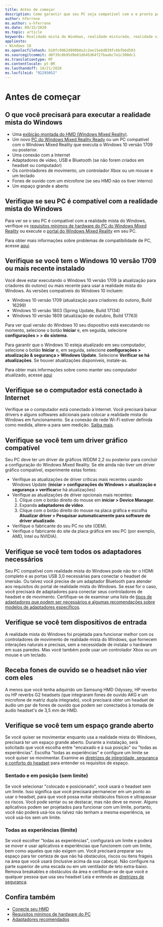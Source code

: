 ```yaml
---
title: Antes de começar
description: Como garantir que seu PC seja compatível com o e pronto para o Windows Mixed Reality.
author: hferrone
ms.author: v-hferrone
ms.date: 09/15/2020
ms.topic: article
keywords: Realidade mista do Windows, realidade misturada, realidade virtual, VR, MR, compatível, compatibilidade, introdução, instalação, PC, requisitos do sistema
appliesto:
- Windows 10
ms.openlocfilehash: b10fc9962d899b0a2c2ee15e6d039fc6bfb6d503
ms.sourcegitcommit: d8f39c0b95d9e61d645d64f27baabc7a1c300dc1
ms.translationtype: MT
ms.contentlocale: pt-BR
ms.lasthandoff: 10/21/2020
ms.locfileid: "92293052"
---
```

# <a name="before-you-start"></a>Antes de começar

## <a name="what-youll-need-to-run-windows-mixed-reality"></a>O que você precisará para executar a realidade mista do Windows

* Uma [exibição montada do HMD (Windows Mixed Reality)](https://www.microsoft.com/en-us/windows/windows-mixed-reality-devices).
* Um novo [PC do Windows Mixed Reality Ready](https://support.microsoft.com/en-us/help/4039260/windows-10-mixed-reality-pc-hardware-guidelines) ou um PC compatível com o Windows Mixed Reality que executa o Windows 10 versão 1709 ou posterior.
* Uma conexão com a Internet
* Adaptadores de vídeo, USB e Bluetooth (se não forem criados em headset ou computador)
* Os controladores de movimento, um controlador Xbox ou um mouse e um teclado
* Fones de ouvido com um microfone (se seu HMD não os tiver interno)
* Um espaço grande e aberto

## <a name="make-sure-your-pc-is-compatible-with-windows-mixed-reality"></a>Verifique se seu PC é compatível com a realidade mista do Windows

Para ver se o seu PC é compatível com a realidade mista do Windows, verifique os [requisitos mínimos de hardware do PC do Windows Mixed Reality](windows-mixed-reality-minimum-pc-hardware-compatibility-guidelines.md) ou execute o [portal do Windows Mixed Reality](install-windows-mixed-reality.md#launch-mixed-reality-portal) em seu PC.

Para obter mais informações sobre problemas de compatibilidade de PC, acesse [aqui](https://support.microsoft.com/en-us/help/4045777/windows-10-get-help-with-pc-compatibility-in-windows-mixed-reality).

## <a name="make-sure-you-have-the-windows-10-version-1709-or-newer-installed"></a>Verifique se você tem o Windows 10 versão 1709 ou mais recente instalado

Você deve estar executando o Windows 10 versão 1709 (a atualização para criadores do outono) ou mais recente para usar a realidade mista do Windows. As versões compatíveis do Windows 10 incluem:
* Windows 10 versão 1709 (atualização para criadores do outono, Build 16299)
* Windows 10 versão 1803 (Spring Update, Build 17134)
* Windows 10 versão 1809 (atualização de outubro, Build 17763)

Para ver qual versão do Windows 10 seu dispositivo está executando no momento, selecione o botão **Iniciar** e, em seguida, selecione **configurações > > do sistema**.

Para garantir que o Windows 10 esteja atualizado em seu computador, selecione o botão **Iniciar** e, em seguida, selecione **configurações > atualização & segurança > Windows Update**.  Selecione **Verificar se há atualizações**. Se houver atualizações disponíveis, instale-as.

Para obter mais informações sobre como manter seu computador atualizado, acesse [aqui](https://support.microsoft.com/en-us/help/12373/windows-update-faq)

## <a name="make-sure-your-pc-is-connected-to-the-internet"></a>Verifique se o computador está conectado à Internet

Verifique se o computador está conectado à Internet. Você precisará baixar drivers e alguns softwares adicionais para colocar a realidade mista do Windows em funcionamento.  Se a conexão de rede Wi-Fi estiver definida como medida, altere-a para sem medição. [Saiba mais](https://support.microsoft.com/en-us/help/4028458/windows-metered-connections-in-windows-10).

## <a name="make-sure-you-have-a-compatible-graphics-driver"></a>Verifique se você tem um driver gráfico compatível

Seu PC deve ter um driver de gráficos WDDM 2,2 ou posterior para concluir a configuração do Windows Mixed Reality. Se ele ainda não tiver um driver gráfico compatível, experimente estas fontes:

* Verifique as atualizações de driver críticas mais recentes usando Windows Update (**iniciar > configurações do Windows > atualização e segurança > verificar**se há atualizações)
* Verifique as atualizações de driver opcionais mais recentes:
    1. Clique com o botão direito do mouse em **iniciar > Device Manager**.
    2. Expanda **adaptadores de vídeo**.
    3. Clique com o botão direito do mouse na placa gráfica e escolha **Atualizar driver > Pesquisar automaticamente para software de driver atualizado**.
* Verifique o fabricante do seu PC no site (OEM).
* Verifique o fabricante do site da placa gráfica em seu PC (por exemplo, AMD, Intel ou NVIDIA).

## <a name="make-sure-that-you-have-any-required-adapters"></a>Verifique se você tem todos os adaptadores necessários

Seu PC compatível com realidade mista do Windows pode não ter o HDMI completo e as portas USB 3,0 necessárias para conectar o headset de imersão. Ou talvez você precise de um adaptador Bluetooth para atender aos requisitos do portal de realidade mista do Windows.  Se esse for o caso, você precisará de adaptadores para conectar seus controladores de headset e de movimento. Certifique-se de examinar uma lista de [tipos de adaptadores que podem ser necessários e algumas recomendações sobre modelos de adaptadores específicos](recommended-adapters-for-windows-mixed-reality-capable-pcs.md).

## <a name="make-sure-that-you-have-input-devices"></a>Verifique se você tem dispositivos de entrada

A realidade mista do Windows foi projetada para funcionar melhor com os controladores de movimento de realidade mista do Windows, que fornecem interações naturais e precisas, sem a necessidade de instalar o hardware em suas paredes. Mas você também pode usar um controlador Xbox ou um mouse e um teclado.

## <a name="get-headphones-if-your-headset-didnt-come-with-them"></a>Receba fones de ouvido se o headset não vier com eles

A menos que você tenha adquirido um Samsung HMD Odyssey, HP reverbo ou HP reverbs G2 headsets (que integraram fones de ouvido AKG e um microfone de matriz dupla integrado), você precisará obter um headset de áudio um par de fones de ouvido que podem ser conectados à tomada de áudio headset's de 3,5 mm de HMD.

## <a name="make-sure-that-you-have-a-large-open-space"></a>Verifique se você tem um espaço grande aberto

Se você quiser se movimentar enquanto usa a realidade mista do Windows, precisará ter um espaço grande aberto.  Durante a instalação, será solicitado que você escolha entre "encaixado e à sua posição" ou "todas as experiências". Escolha "todas as experiências" e configure um limite se você quiser se movimentar. Examine as [diretrizes de integridade, segurança e conforto do headset](wmr-health-safety-comfort.md) para entender os requisitos de espaço.

### <a name="seated-and-standing-no-boundary"></a>Sentado e em posição (sem limite)

Se você selecionar "colocado e posicionado", você usará o headset sem um limite. Isso significa que você precisará permanecer em um ponto ao usar o headset, para que você possa evitar obstáculos físicos e ultrapassar os riscos. Você pode sentar ou se destacar, mas não deve se mover. Alguns aplicativos podem ser projetados para funcionar com um limite, portanto, você não poderá usá-los ou talvez não tenham a mesma experiência, se você usá-los sem um limite.

### <a name="all-experiences-boundary"></a>Todas as experiências (limite)

Se você escolher "todas as experiências", configurará um limite e poderá se mover e usar aplicativos e experiências que funcionem com um limite, bem como aqueles que não exigem um. Você precisará preparar seu espaço para ter certeza de que não há obstáculos, riscos ou itens frágeis na área que você usará (inclusive acima da sua cabeça). Não configure na parte superior de uma escada ou em um ventilador de teto extra-baixo. Remova breakables e obstáculos da área e certifique-se de que você e qualquer pessoa que usa seu headset Leia e entenda as [diretrizes de segurança](https://support.microsoft.com/en-us/help/4039969/windows-10-mixed-reality-immersive-headset-health-safety-comfort).

## <a name="see-also"></a>Confira também

* [Conecte seu HMD](plug-in-your-headset.md)
* [Requisitos mínimos de hardware do PC](windows-mixed-reality-minimum-pc-hardware-compatibility-guidelines.md)
* [Adaptadores recomendados](recommended-adapters-for-windows-mixed-reality-capable-pcs.md)